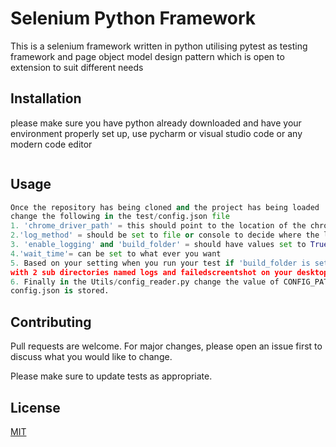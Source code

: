 # Selenium Python Framework

This is a selenium framework written in python utilising pytest as testing framework and page object model design pattern which is open to extension to suit different needs

## Installation

please make sure you have python already downloaded and have your environment properly set up,
use pycharm or visual studio code or any modern code editor

```bash

```

## Usage

```python
Once the repository has being cloned and the project has being loaded 
change the following in the test/config.json file
1. 'chrome_driver_path' = this should point to the location of the chrome driver
2.'log_method' = should be set to file or console to decide where the log file output should be sent
3. 'enable_logging' and 'build_folder' = should have values set to True or false
4.'wait_time'= can be set to what ever you want
5. Based on your setting when you run your test if 'build_folder is set to True a folder named python will be created 
with 2 sub directories named logs and failedscreentshot on your desktop and your log files and screenshot will go there 
6. Finally in the Utils/config_reader.py change the value of CONFIG_PATH to match the exact path to where the
config.json is stored. 

```

## Contributing
Pull requests are welcome. For major changes, please open an issue first to discuss what you would like to change.

Please make sure to update tests as appropriate.

## License
[MIT](https://choosealicense.com/licenses/mit/)
